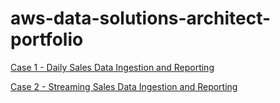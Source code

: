 # aws-data-solutions-architect-portfolio

[Case 1 - Daily Sales Data Ingestion and Reporting](https://github.com/DonnaDia/aws-data-solutions-architect-portfolio/blob/4821261f15593cb7cfe2645ec134472cca5d5165/Case%201%20-%20Daily%20Sales%20Data%20Ingestion%20and%20Reporting.md)

[Case 2 - Streaming Sales Data Ingestion and Reporting](https://github.com/DonnaDia/aws-data-solutions-architect-portfolio/blob/7c6ed5ae1044e24d1d81f3823e8ce100efe5535d/Case%202%20-%20%20Streaming%20Sales%20Ingestion%20and%20Reporting.md)
